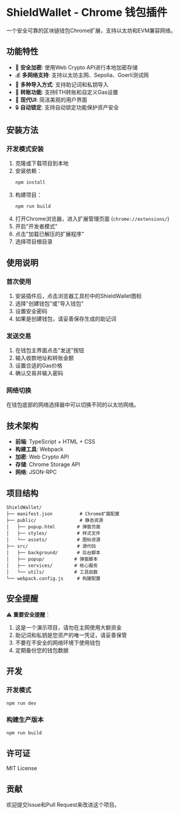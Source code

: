 # ShieldWallet - Chrome 钱包插件

一个安全可靠的区块链钱包Chrome扩展，支持以太坊和EVM兼容网络。

## 功能特性

- 🔐 **安全加密**: 使用Web Crypto API进行本地加密存储
- 💰 **多网络支持**: 支持以太坊主网、Sepolia、Goerli测试网
- 🔑 **多种导入方式**: 支持助记词和私钥导入
- 💸 **转账功能**: 支持ETH转账和自定义Gas设置
- 📱 **现代UI**: 简洁美观的用户界面
- 🔒 **自动锁定**: 支持自动锁定功能保护资产安全

## 安装方法

### 开发模式安装

1. 克隆或下载项目到本地
2. 安装依赖：
   ```bash
   npm install
   ```
3. 构建项目：
   ```bash
   npm run build
   ```
4. 打开Chrome浏览器，进入扩展管理页面 (`chrome://extensions/`)
5. 开启"开发者模式"
6. 点击"加载已解压的扩展程序"
7. 选择项目根目录

## 使用说明

### 首次使用

1. 安装插件后，点击浏览器工具栏中的ShieldWallet图标
2. 选择"创建钱包"或"导入钱包"
3. 设置安全密码
4. 如果是创建钱包，请妥善保存生成的助记词

### 发送交易

1. 在钱包主界面点击"发送"按钮
2. 输入收款地址和转账金额
3. 设置合适的Gas价格
4. 确认交易并输入密码

### 网络切换

在钱包底部的网络选择器中可以切换不同的以太坊网络。

## 技术架构

- **前端**: TypeScript + HTML + CSS
- **构建工具**: Webpack
- **加密**: Web Crypto API
- **存储**: Chrome Storage API
- **网络**: JSON-RPC

## 项目结构

```
ShieldWallet/
├── manifest.json          # Chrome扩展配置
├── public/                # 静态资源
│   ├── popup.html        # 弹窗页面
│   ├── styles/           # 样式文件
│   └── assets/           # 图标资源
├── src/                  # 源代码
│   ├── background/       # 后台脚本
│   ├── popup/           # 弹窗脚本
│   ├── services/        # 核心服务
│   └── utils/           # 工具函数
└── webpack.config.js     # 构建配置
```

## 安全提醒

⚠️ **重要安全提醒**：

1. 这是一个演示项目，请勿在主网使用大额资金
2. 助记词和私钥是您资产的唯一凭证，请妥善保管
3. 不要在不安全的网络环境下使用钱包
4. 定期备份您的钱包数据

## 开发

### 开发模式

```bash
npm run dev
```

### 构建生产版本

```bash
npm run build
```

## 许可证

MIT License

## 贡献

欢迎提交Issue和Pull Request来改进这个项目。